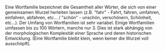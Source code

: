 Eine Wortfamilie bezeichnet die Gesamtheit aller Wörter, die sich von einer gemeinsamen Wurzel herleiten lassen (z.B. "fahr" - Fahrt, fahren, umfahren, einfahren, abfahren, etc... / "schön" - unschön, verschönern, Schönheit, etc...). 
Der Umfang von Wortfamilien ist sehr variabel. Einige Wortfamilien umfassen bis zu 100 Wörtern, manche nur 3. Dies ist stark abhängig von der morphologischen Komplexität einer Sprache und deren historischen Entwicklung. (Eine Wortfamilie bleibt klein, wenn keiner die Wurzel voll ausschöpft). 
